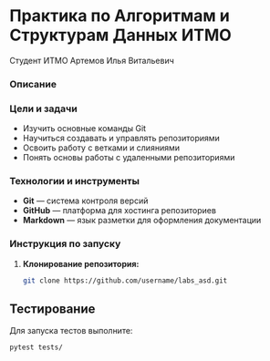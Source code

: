 # Практика по Алгоритмам и Cтруктурам Данных ИТМО
Студент ИТМО Артемов Илья Витальевич

### Описание 

### Цели и задачи

- Изучить основные команды Git
- Научиться создавать и управлять репозиториями
- Освоить работу с ветками и слияниями
- Понять основы работы с удаленными репозиториями

### Технологии и инструменты

- **Git** — система контроля версий
- **GitHub** — платформа для хостинга репозиториев
- **Markdown** — язык разметки для оформления документации

### Инструкция по запуску

1. **Клонирование репозитория:**
   ```bash
   git clone https://github.com/username/labs_asd.git

## Тестирование
Для запуска тестов выполните:
```bash
pytest tests/
```